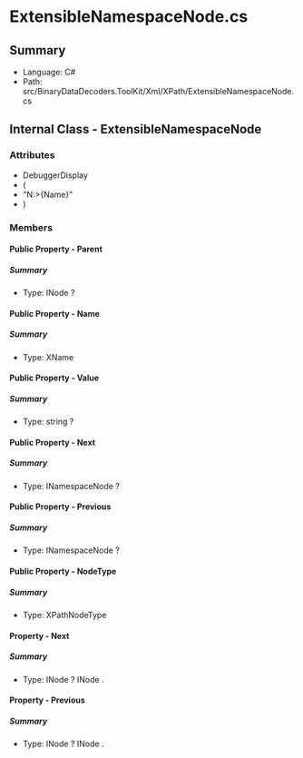 ﻿# ExtensibleNamespaceNode.cs

## Summary

* Language: C#
* Path: src/BinaryDataDecoders.ToolKit/Xml/XPath/ExtensibleNamespaceNode.cs

## Internal Class - ExtensibleNamespaceNode

### Attributes

 - DebuggerDisplay
 - (
 - "N:>{Name}"
 - )

### Members

#### Public Property - Parent

##### Summary

 * Type: INode ? 

#### Public Property - Name

##### Summary

 * Type: XName 

#### Public Property - Value

##### Summary

 * Type: string ? 

#### Public Property - Next

##### Summary

 * Type: INamespaceNode ? 

#### Public Property - Previous

##### Summary

 * Type: INamespaceNode ? 

#### Public Property - NodeType

##### Summary

 * Type: XPathNodeType 

#### Property - Next

##### Summary

 * Type: INode ? INode . 

#### Property - Previous

##### Summary

 * Type: INode ? INode . 

